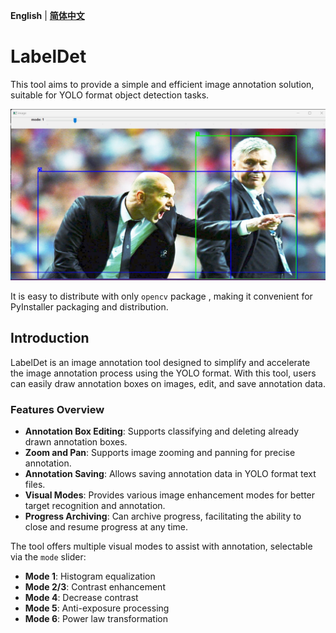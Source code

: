 **English** | [**简体中文**](readme-chs.md)

# LabelDet

This tool aims to provide a simple and efficient image annotation solution, suitable for YOLO format object detection tasks.

![demo](./data/zidane.jpg)

It is easy to distribute with only `opencv` package , making it convenient for PyInstaller packaging and distribution.

## Introduction

LabelDet is an image annotation tool designed to simplify and accelerate the image annotation process using the YOLO format. With this tool, users can easily draw annotation boxes on images, edit, and save annotation data.

### Features Overview

- **Annotation Box Editing**: Supports classifying and deleting already drawn annotation boxes.
- **Zoom and Pan**: Supports image zooming and panning for precise annotation.
- **Annotation Saving**: Allows saving annotation data in YOLO format text files.
- **Visual Modes**: Provides various image enhancement modes for better target recognition and annotation.
- **Progress Archiving**: Can archive progress, facilitating the ability to close and resume progress at any time.


The tool offers multiple visual modes to assist with annotation, selectable via the `mode` slider:

- **Mode 1**: Histogram equalization
- **Mode 2/3**: Contrast enhancement
- **Mode 4**: Decrease contrast
- **Mode 5**: Anti-exposure processing
- **Mode 6**: Power law transformation

